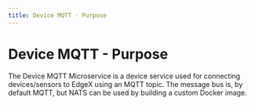 ```yaml
---
title: Device MQTT - Purpose
---
```


# Device MQTT - Purpose

The Device MQTT Microservice is a device service used for connecting devices/sensors to EdgeX using an MQTT topic. The message bus is, by default MQTT, but NATS can be used by building a custom Docker image. 